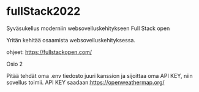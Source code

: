 # fullStack2022

Syväsukellus moderniin websovelluskehitykseen
Full Stack open

Yritän kehitää osaamista websovelluskehityksessa.

ohjeet: https://fullstackopen.com/

Osio 2

Pitää tehdät oma .env tiedosto juuri kanssion ja sijoittaa oma API KEY, niin sovellus toimii.
API KEY saadaan:https://openweathermap.org/
